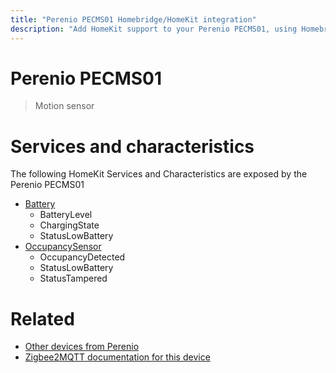```yaml
---
title: "Perenio PECMS01 Homebridge/HomeKit integration"
description: "Add HomeKit support to your Perenio PECMS01, using Homebridge, Zigbee2MQTT and homebridge-z2m."
---
```

<!---
This file has been GENERATED using src/docgen/docgen.ts
DO NOT EDIT THIS FILE MANUALLY!
-->
# Perenio PECMS01
> Motion sensor


# Services and characteristics
The following HomeKit Services and Characteristics are exposed by
the Perenio PECMS01

* [Battery](../../battery.md)
  * BatteryLevel
  * ChargingState
  * StatusLowBattery
* [OccupancySensor](../../sensors.md)
  * OccupancyDetected
  * StatusLowBattery
  * StatusTampered


# Related
* [Other devices from Perenio](../index.md#perenio)
* [Zigbee2MQTT documentation for this device](https://www.zigbee2mqtt.io/devices/PECMS01.html)